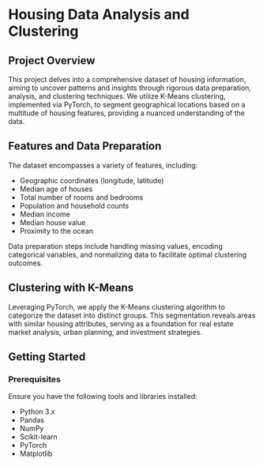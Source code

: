 # Housing Data Analysis and Clustering

## Project Overview

This project delves into a comprehensive dataset of housing information, aiming to uncover patterns and insights through rigorous data preparation, analysis, and clustering techniques. We utilize K-Means clustering, implemented via PyTorch, to segment geographical locations based on a multitude of housing features, providing a nuanced understanding of the data.

## Features and Data Preparation

The dataset encompasses a variety of features, including:

- Geographic coordinates (longitude, latitude)
- Median age of houses
- Total number of rooms and bedrooms
- Population and household counts
- Median income
- Median house value
- Proximity to the ocean

Data preparation steps include handling missing values, encoding categorical variables, and normalizing data to facilitate optimal clustering outcomes.

## Clustering with K-Means

Leveraging PyTorch, we apply the K-Means clustering algorithm to categorize the dataset into distinct groups. This segmentation reveals areas with similar housing attributes, serving as a foundation for real estate market analysis, urban planning, and investment strategies.

## Getting Started

### Prerequisites

Ensure you have the following tools and libraries installed:

- Python 3.x
- Pandas
- NumPy
- Scikit-learn
- PyTorch
- Matplotlib

